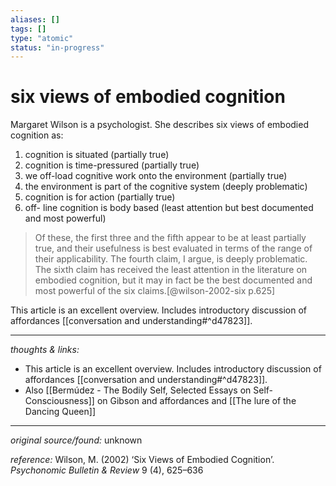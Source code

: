 ```yaml
---
aliases: []
tags: []
type: "atomic"
status: "in-progress"
---
```


# six views of embodied cognition

Margaret Wilson is a psychologist. She describes six views of embodied cognition as:

1. cognition is situated (partially true)
2. cognition is time-pressured (partially true)
3. we off-load cognitive work onto the environment (partially true)
4. the environment is part of the cognitive system (deeply problematic)
5. cognition is for action (partially true)
6. off- line cognition is body based (least attention but best documented and most powerful)

> Of these, the first three and the fifth appear to be at least partially true, and their usefulness is best evaluated in terms of the range of their applicability. The fourth claim, I argue, is deeply problematic. The sixth claim has received the least attention in the literature on embodied cognition, but it may in fact be the best documented and most powerful of the six claims.[@wilson-2002-six p.625]
 
This article is an excellent overview. Includes introductory discussion of affordances [[conversation and understanding#^d47823]]. 

---

_thoughts & links:_

- This article is an excellent overview. Includes introductory discussion of affordances [[conversation and understanding#^d47823]]. 
- Also [[Bermúdez - The Bodily Self, Selected Essays on Self-Consciousness]] on Gibson and affordances and [[The lure of the Dancing Queen]]


---

_original source/found:_ unknown

_reference:_ Wilson, M. (2002) ‘Six Views of Embodied Cognition’. _Psychonomic Bulletin & Review_ 9 (4), 625–636
